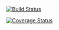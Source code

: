 [![Build Status](https://travis-ci.org/ShuyingNi/cs207test.svg?branch=master)](https://travis-ci.org/ShuyingNi/cs207test.svg?branch=master)

[![Coverage Status](https://codecov.io/gh/ShuyingNi/cs207test/branch/master/graph/badge.svg)](https://codecov.io/gh/ShuyingNi/cs207test)


